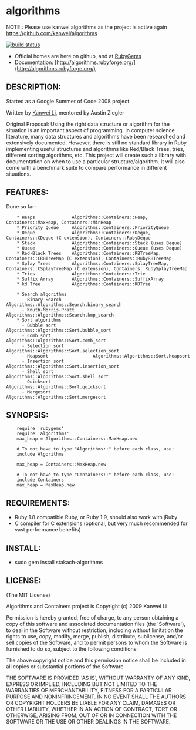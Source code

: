 # algorithms

NOTE:: Please use kanwei algorithms as the project is active again https://github.com/kanwei/algorithms


[![build status](https://secure.travis-ci.org/stakach/algorithms.png)](http://travis-ci.org/stakach/algorithms)

* Official homes are here on github, and at [RubyGems](https://rubygems.org/gems/stakach-algorithms)
* Documentation: [http://algorithms.rubyforge.org/](http://algorithms.rubyforge.org/)

## DESCRIPTION:

Started as a Google Summer of Code 2008 project

Written by [Kanwei Li](http://kanwei.com/), mentored by Austin Ziegler

Original Proposal: Using the right data structure or algorithm for the situation is an important
aspect of programming. In computer science literature, many data structures
and algorithms have been researched and extensively documented. However, there
is still no standard library in Ruby implementing useful structures and
algorithms like Red/Black Trees, tries, different sorting algorithms, etc.
This project will create such a library with documentation on when to use a
particular structure/algorithm. It will also come with a benchmark suite to
compare performance in different situations.

## FEATURES:

Done so far:

		* Heaps              Algorithms::Containers::Heap, Containers::MaxHeap, Containers::MinHeap
		* Priority Queue     Algorithms::Containers::PriorityQueue
		* Deque              Algorithms::Containers::Deque, Containers::CDeque (C extension), Containers::RubyDeque
		* Stack              Algorithms::Containers::Stack (uses Deque)
		* Queue              Algorithms::Containers::Queue (uses Deque)
		* Red-Black Trees    Algorithms::Containers::RBTreeMap, Containers::CRBTreeMap (C extension), Containers::RubyRBTreeMap
		* Splay Trees        Algorithms::Containers::SplayTreeMap, Containers::CSplayTreeMap (C extension), Containers::RubySplayTreeMap
		* Tries              Algorithms::Containers::Trie
		* Suffix Array       Algorithms::Containers::SuffixArray
		* kd Tree            Algorithms::Containers::KDTree

		* Search algorithms
		  - Binary Search            Algorithms::Algorithms::Search.binary_search
		  - Knuth-Morris-Pratt       Algorithms::Algorithms::Search.kmp_search
		* Sort algorithms           
		  - Bubble sort              Algorithms::Algorithms::Sort.bubble_sort
		  - Comb sort                Algorithms::Algorithms::Sort.comb_sort
		  - Selection sort           Algorithms::Algorithms::Sort.selection_sort
		  - Heapsort                 Algorithms::Algorithms::Sort.heapsort
		  - Insertion sort           Algorithms::Algorithms::Sort.insertion_sort
		  - Shell sort               Algorithms::Algorithms::Sort.shell_sort
		  - Quicksort                Algorithms::Algorithms::Sort.quicksort
		  - Mergesort                Algorithms::Algorithms::Sort.mergesort

## SYNOPSIS:

		require 'rubygems'
		require 'algorithms'
		max_heap = Algorithms::Containers::MaxHeap.new
		
		# To not have to type "Algorithms::" before each class, use:
		include Algorithms
		
		max_heap = Containers::MaxHeap.new
		
		# To not have to type "Containers::" before each class, use:
		include Containers
		max_heap = MaxHeap.new


## REQUIREMENTS:

* Ruby 1.8 compatible Ruby, or Ruby 1.9, should also work with jRuby
* C compiler for C extensions (optional, but very much recommended for vast performance benefits)

## INSTALL:

* sudo gem install stakach-algorithms

## LICENSE:

(The MIT License)

Algorithms and Containers project is Copyright (c) 2009 Kanwei Li

Permission is hereby granted, free of charge, to any person obtaining
a copy of this software and associated documentation files (the
'Software'), to deal in the Software without restriction, including
without limitation the rights to use, copy, modify, merge, publish,
distribute, sublicense, and/or sell copies of the Software, and to
permit persons to whom the Software is furnished to do so, subject to
the following conditions:

The above copyright notice and this permission notice shall be
included in all copies or substantial portions of the Software.

THE SOFTWARE IS PROVIDED 'AS IS', WITHOUT WARRANTY OF ANY KIND,
EXPRESS OR IMPLIED, INCLUDING BUT NOT LIMITED TO THE WARRANTIES OF
MERCHANTABILITY, FITNESS FOR A PARTICULAR PURPOSE AND NONINFRINGEMENT.
IN NO EVENT SHALL THE AUTHORS OR COPYRIGHT HOLDERS BE LIABLE FOR ANY
CLAIM, DAMAGES OR OTHER LIABILITY, WHETHER IN AN ACTION OF CONTRACT,
TORT OR OTHERWISE, ARISING FROM, OUT OF OR IN CONNECTION WITH THE
SOFTWARE OR THE USE OR OTHER DEALINGS IN THE SOFTWARE.
